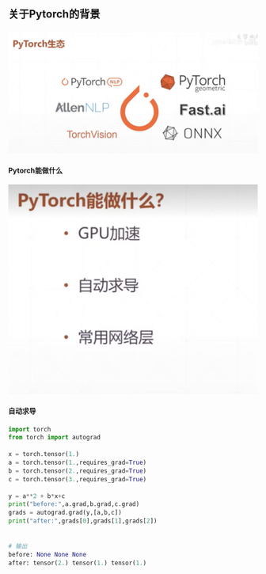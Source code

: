 ## 关于Pytorch的背景		

### ![pytorch生态](image/pytorch生态.png)

#### Pytorch能做什么

![pytorch生态](image/pytorchdemo.png)

#### 自动求导

```python
import torch
from torch import autograd

x = torch.tensor(1.)
a = torch.tensor(1.,requires_grad=True)
b = torch.tensor(2.,requires_grad=True)
c = torch.tensor(3.,requires_grad=True)

y = a**2 + b*x+c
print("before:",a.grad,b.grad,c.grad)
grads = autograd.grad(y,[a,b,c])
print("after:",grads[0],grads[1],grads[2])


# 输出
before: None None None
after: tensor(2.) tensor(1.) tensor(1.)

```

